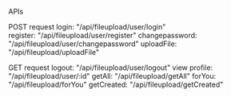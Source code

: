 APIs

POST request
login: "/api/fileupload/user/login"  
register: "/api/fileupload/user/register"
changepassword: "/api/fileupload/user/changepassword"
uploadFile: "/api/fileupload/uploadFile"

GET request
logout: "/api/fileupload/user/logout"
view profile: "/api/fileupload/user/:id"
getAll: "/api/fileupload/getAll"
forYou: "/api/fileupload/forYou"
getCreated: "/api/fileupload/getCreated"
